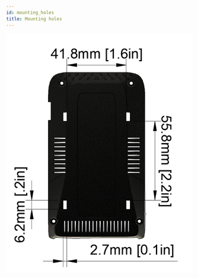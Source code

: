 ```yaml
---
id: mounting_holes
title: Mounting holes
---
```




![connection overview front](/img/hardware/gen_3.5/mounting_holes.png)